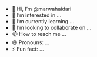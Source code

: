 - 👋 Hi, I’m @marwahaidari
- 👀 I’m interested in ...
- 🌱 I’m currently learning ...
- 💞️ I’m looking to collaborate on ...
- 📫 How to reach me ...
- 😄 Pronouns: ...
- ⚡ Fun fact: ...

<!---
marwahaidari/marwahaidari is a ✨ special ✨ repository because its `README.md` (this file) appears on your GitHub profile.
You can click the Preview link to take a look at your changes.
--->
